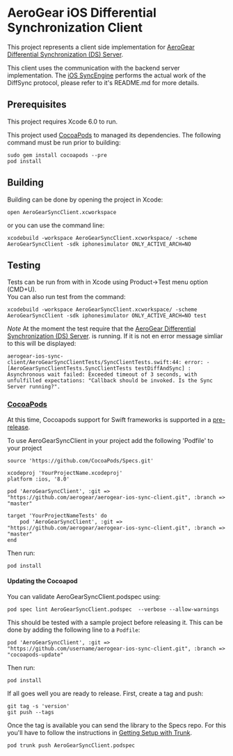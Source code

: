 # AeroGear iOS Differential Synchronization Client 
This project represents a client side implementation for [AeroGear Differential 
Synchronization (DS) Server](https://github.com/danbev/aerogear-sync-server/tree/differential-synchronization).

This client uses the communication with the backend server implementation. The [iOS SyncEngine](https://github.com/danbev/aerogear-ios-sync)
performs the actual work of the DiffSync protocol, please refer to it's README.md for more details.

## Prerequisites 
This project requires Xcode 6.0 to run.

This project used [CocoaPods](http://cocoapods.org/) to managed its dependencies. The following command 
must be run prior to building:
    
    sudo gem install cocoapods --pre
    pod install

## Building

Building can be done by opening the project in Xcode:

    open AeroGearSyncClient.xcworkspace

or you can use the command line:

    xcodebuild -workspace AeroGearSyncClient.xcworkspace/ -scheme AeroGearSyncClient -sdk iphonesimulator ONLY_ACTIVE_ARCH=NO

## Testing
Tests can be run from with in Xcode using Product->Test menu option (CMD+U).  
You can also run test from the command:

    xcodebuild -workspace AeroGearSyncClient.xcworkspace/ -scheme AeroGearSyncClient -sdk iphonesimulator ONLY_ACTIVE_ARCH=NO test

_Note_ At the moment the test require that the [AeroGear Differential Synchronization (DS) Server](https://github.com/danbev/aerogear-sync-server/tree/differential-synchronization).
is running. If it is not en error message simliar to this will be displayed:
```shell
aerogear-ios-sync-client/AeroGearSyncClientTests/SyncClientTests.swift:44: error: -[AeroGearSyncClientTests.SyncClientTests testDiffAndSync] : Asynchronous wait failed: Exceeded timeout of 3 seconds, with unfulfilled expectations: "Callback should be invoked. Is the Sync Server running?".
```

### [CocoaPods](http://cocoapods.org/) 
At this time, Cocoapods support for Swift frameworks is supported in a [pre-release](http://blog.cocoapods.org/Pod-Authors-Guide-to-CocoaPods-Frameworks/).

To use AeroGearSyncClient in your project add the following 'Podfile' to your project

    source 'https://github.com/CocoaPods/Specs.git'

    xcodeproj 'YourProjectName.xcodeproj'
    platform :ios, '8.0'

    pod 'AeroGearSyncClient', :git => "https://github.com/aerogear/aerogear-ios-sync-client.git", :branch => "master"

    target 'YourProjectNameTests' do
        pod 'AeroGearSyncClient', :git => "https://github.com/aerogear/aerogear-ios-sync-client.git", :branch => "master"
    end
    
Then run:

    pod install

#### Updating the Cocoapod
You can validate AeroGearSyncClient.podspec using:

    pod spec lint AeroGearSyncClient.podspec  --verbose --allow-warnings

This should be tested with a sample project before releasing it. This can be done by adding the following line to a ```Podfile```:
    
    pod 'AeroGearSyncClient', :git => "https://github.com/username/aerogear-ios-sync-client.git", :branch => "cocoapods-update"

Then run:
    
    pod install

If all goes well you are ready to release. First, create a tag and push:

    git tag -s 'version'
    git push --tags

Once the tag is available you can send the library to the Specs repo. 
For this you'll have to follow the instructions in [Getting Setup with Trunk](http://guides.cocoapods.org/making/getting-setup-with-trunk.html).

    pod trunk push AeroGearSyncClient.podspec



